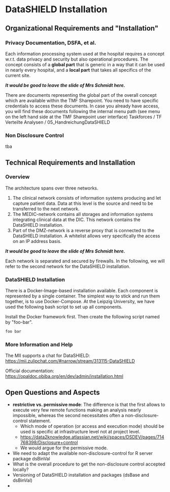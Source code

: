 # DataSHIELD Installation

## Organizational Requirements and "Installation"

### Privacy Documentation, DSFA, et al.
Each information processing system used at the hospital requires a concept w.r.t. data privacy and security but also operational procedures.
The concept consists of a **global part** that is generic in a way that it can be used in nearly every hospital, and a **local part** that takes all specifics of the current site.

**_It would be good to leave the slide of Mrs Schmidt here._**

There are documents representing the global part of the overall concept which are available within the TMF Sharepoint. 
You need to have specific credentials to access these documents. In case you already have access, you will find these documents 
following the internal menu path (see menu on the left hand side at the TMF Sharepoint user interface) Taskforces / TF Verteilte Analysen / 05_HandreichungDataSHIELD 

### Non Disclosure Control
tba

## Technical Requirements and Installation

### Overview
The architecture spans over three networks. 
1) The clinical network consists of information systems producing and let capture patient data. Data at this level is the source and need to be transferred to the next network.
2) The MEDIC-network contains all storages and information systems integrating clinical data at the DIC. This network contains the DataSHIELD installation.
3) Part of the DMZ-network is a reverse proxy that is connected to the DataSHIELD installation. A whitelist allows very specifically the access on an IP address basis.

**_It would be good to leave the slide of Mrs Schmidt here._**

Each network is separated and secured by firewalls.
In the following, we will refer to the second network for the DataSHIELD installation.

### DataSHIELD Installation
There is a Docker-Image-based installation available. Each component is represented by a single container. The simplest way to stick and run them together, is to use Docker-Compose. At the Leipzig University, we have used the following bash script to set up all components.

Install the Docker framework first. Then create the following script named by "foo-bar".
```bash
foo bar
```

### More Information and Help
The MII supports a chat for DataSHIELD: https://mii.zulipchat.com/#narrow/stream/313115-DataSHIELD

Official documentation: https://opaldoc.obiba.org/en/dev/admin/installation.html

## Open Questions and Aspects
- **restrictive vs. permissive mode**: The difference is that the first allows to execute very few remote functions making an analysis nearly impossible, whereas the second necessitates often a non-disclosure-control statement. 
  - Which mode of operation (or access and execution mode) should be used is specific at infrastructure level not at project level. 
  - https://data2knowledge.atlassian.net/wiki/spaces/DSDEV/pages/714768398/Disclosure+control
  - We would argue for the permissive mode.
- We need to adapt the available non-disclosure-control for R server package dsBinVal
- What is the overall procedure to get the non-disclosure control accepted locally? 
- Versioning of DataSHIELD installation and packages (dsBase and dsBinVal)
- 